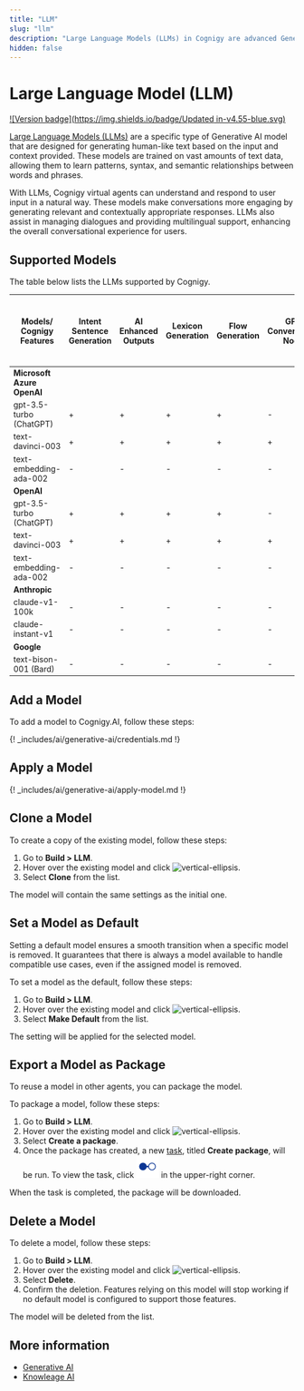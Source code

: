 ```yaml
---
title: "LLM"
slug: "llm"
description: "Large Language Models (LLMs) in Cognigy are advanced Generative AI models that generate human-like text based on input and context. Trained on vast text data, they understand user input, provide contextually appropriate responses, manage dialogues, and offer multilingual support for an enhanced conversational experience."
hidden: false
---
```

# Large Language Model (LLM)

[![Version badge](https://img.shields.io/badge/Updated in-v4.55-blue.svg)](../../../release-notes/4.55.md)

[Large Language Models (LLMs)](https://en.wikipedia.org/wiki/Large_language_model) are a specific type of Generative AI model that are designed for generating human-like text based on the input and context provided. These models are trained on vast amounts of text data, allowing them to learn patterns, syntax, and semantic relationships between words and phrases. 

With LLMs, Cognigy virtual agents can understand and respond to user input in a natural way. These models make conversations more engaging by generating relevant and contextually appropriate responses. LLMs also assist in managing dialogues and providing multilingual support, enhancing the overall conversational experience for users.

## Supported Models

The table below lists the LLMs supported by Cognigy.

| Models/<br>Cognigy Features | Intent Sentence Generation | AI Enhanced Outputs | Lexicon Generation | Flow Generation | GPT Conversation Node | LLM Prompt Node & Search Extract Output Node | Generate Node Output | Knowledge Search |
|-----------------------------|----------------------------|---------------------|--------------------|-----------------|-----------------------|----------------------------------------------|----------------------|------------------|
| **Microsoft Azure OpenAI**  |                            |                     |                    |                 |                       |                                              |                      |                  |
| gpt-3.5-turbo (ChatGPT)     | +                          | +                   | +                  | +               | -                     | +                                            | +                    | -                |
| text-davinci-003            | +                          | +                   | +                  | +               | +                     | +                                            | +                    | -                |
| text-embedding-ada-002      | -                          | -                   | -                  | -               | -                     | -                                            | -                    | +                |
| **OpenAI**                  |                            |                     |                    |                 |                       |                                              |                      |                  |
| gpt-3.5-turbo (ChatGPT)     | +                          | +                   | +                  | +               | -                     | +                                            | +                    | -                |
| text-davinci-003            | +                          | +                   | +                  | +               | +                     | +                                            | +                    | -                |
| text-embedding-ada-002      | -                          | -                   | -                  | -               | -                     | -                                            | -                    | +                |
| **Anthropic**               |                            |                     |                    |                 |                       |                                              |                      |                  |
| claude-v1-100k              | -                          | -                   | -                  | -               | -                     | +                                            | -                    | -                |
| claude-instant-v1           | -                          | -                   | -                  | -               | -                     | +                                            | -                    | -                |
| **Google**                  |                            |                     |                    |                 |                       |                                              |                      |                  |
| text-bison-001 (Bard)       | -                          | -                   | -                  | -               | -                     | +                                            | -                    | -                |


## Add a Model

To add a model to Cognigy.AI, follow these steps:

{! _includes/ai/generative-ai/credentials.md !}

## Apply a Model

{! _includes/ai/generative-ai/apply-model.md !}

## Clone a Model

To create a copy of the existing model, follow these steps:

1. Go to **Build > LLM**.
2. Hover over the existing model and click ![vertical-ellipsis](https://docs.cognigy.com/assets/icons/vertical-ellipsis.svg).
3. Select **Clone** from the list.

The model will contain the same settings as the initial one. 

## Set a Model as Default

Setting a default model ensures a smooth transition when a specific model is removed. It guarantees that there is always a model available to handle compatible use cases, even if the assigned model is removed.

To set a model as the default, follow these steps:

1. Go to **Build > LLM**.
2. Hover over the existing model and click ![vertical-ellipsis](https://docs.cognigy.com/assets/icons/vertical-ellipsis.svg).
3. Select **Make Default** from the list.

The setting will be applied for the selected model.

## Export a Model as Package

To reuse a model in other agents, you can package the model.

To package a model, follow these steps:

1. Go to **Build > LLM**.
2. Hover over the existing model and click ![vertical-ellipsis](https://docs.cognigy.com/assets/icons/vertical-ellipsis.svg).
3. Select **Create a package**. 
4. Once the package has created, a new [task](../agents/tasks.md), titled **Create package**, will be run. To view the task, click ![task-menu](../../../assets/icons/task-menu.svg) in the upper-right corner.

When the task is completed, the package will be downloaded.

## Delete a Model

To delete a model, follow these steps:

1. Go to **Build > LLM**.
2. Hover over the existing model and click ![vertical-ellipsis](https://docs.cognigy.com/assets/icons/vertical-ellipsis.svg).
3. Select **Delete**.
4. Confirm the deletion. Features relying on this model will stop working if no default model is configured to support those features.

The model will be deleted from the list.

## More information

- [Generative AI](../../generative-ai.md)
- [Knowleage AI](../../knowledge-ai/knowledge-ai.md)



